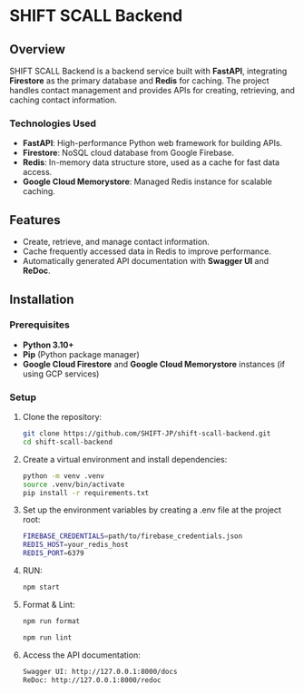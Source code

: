 # SHIFT SCALL Backend

## Overview

SHIFT SCALL Backend is a backend service built with **FastAPI**, integrating **Firestore** as the primary database and **Redis** for caching. The project handles contact management and provides APIs for creating, retrieving, and caching contact information.

### Technologies Used
- **FastAPI**: High-performance Python web framework for building APIs.
- **Firestore**: NoSQL cloud database from Google Firebase.
- **Redis**: In-memory data structure store, used as a cache for fast data access.
- **Google Cloud Memorystore**: Managed Redis instance for scalable caching.

## Features
- Create, retrieve, and manage contact information.
- Cache frequently accessed data in Redis to improve performance.
- Automatically generated API documentation with **Swagger UI** and **ReDoc**.

## Installation

### Prerequisites
- **Python 3.10+**
- **Pip** (Python package manager)
- **Google Cloud Firestore** and **Google Cloud Memorystore** instances (if using GCP services)

### Setup

1. Clone the repository:

   ```bash
   git clone https://github.com/SHIFT-JP/shift-scall-backend.git
   cd shift-scall-backend
   ```

2. Create a virtual environment and install dependencies:
    ```bash
    python -m venv .venv
    source .venv/bin/activate
    pip install -r requirements.txt
    ```

3. Set up the environment variables by creating a .env file at the project root:
    ```bash
    FIREBASE_CREDENTIALS=path/to/firebase_credentials.json
    REDIS_HOST=your_redis_host
    REDIS_PORT=6379
    ```

4. RUN:
    ```bash
    npm start
    ```

5. Format & Lint:

    ```bash
    npm run format
    ```

    ```bash
    npm run lint
    ```


6. Access the API documentation:
    ```bash
    Swagger UI: http://127.0.0.1:8000/docs
    ReDoc: http://127.0.0.1:8000/redoc
    ```